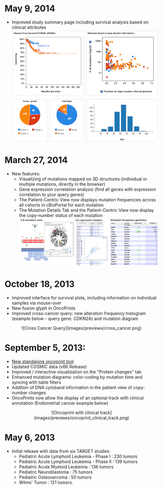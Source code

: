 # May 9, 2014
* Improved study summary page including survival analysis based on clinical attributes
<br/>![Study view](images/previews/study_view.png)

# March 27, 2014
* New features:
    * Visualizing of mutations mapped on 3D structures (individual or multiple mutations, directly in the browser)
    * Gene expression correlation analysis (find all genes with expression correlation to your query genes)
    * The Patient-Centric View now displays mutation frequencies across all cohorts in cBioPortal for each mutation
    * The Mutation Details Tab and the Patient-Centric View now display the copy-number status of each mutation
<br/>![3D viewer & Co-expression](images/previews/news_3d_coexp.png)

# October 18, 2013
 
* Improved interface for survival plots, including information on individual samples via mouse-over
* New fusion glyph in OncoPrints
* Improved cross-cancer query: new alteration frequency histogram (example below - query gene: CDKN2A) and mutation diagram
<center>![Cross Cancer Query](images/previews/cross_cancer.png)</center>

# September 5, 2013:

* [New standalone oncoprint tool](tools.jsp)
* Updated COSMIC data (v66 Release)
* Improved / interactive visualization on the "Protein changes" tab
* Enhanced mutation diagrams: color-coding by mutation time and syncing with table filters
* Addition of DNA cytoband information in the patient view of copy-number changes
* OncoPrints now allow the display of an optional track with clinical annotation (Endometrial cancer example below)
<center>![Oncoprint with clinical track](images/previews/oncoprint_clinical_track.png)</center>

# May 6, 2013

* Initial release with data from six TARGET studies:
    - Pediatric Acute Lymphoid Leukemia - Phase I : 230 tumors
    - Pediatric Acute Lymphoid Leukemia - Phase II : 139 tumors
    - Pediatric Acute Myeloid Leukemia : 136 tumors
    - Pediatric Neuroblastoma : 75 tumors
    - Pediatric Osteosarcoma : 50 tumors
    - Wilms' Tumor : 121 tumors.